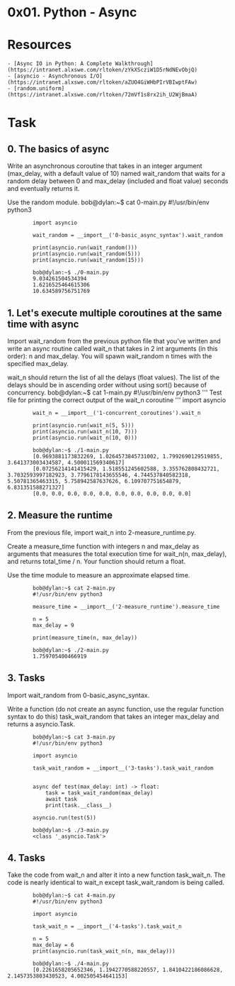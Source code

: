 <!-- @format -->

# 0x01. Python - Async

# Resources

    - [Async IO in Python: A Complete Walkthrough](https://intranet.alxswe.com/rltoken/zYkXScziW1D5rNdNEvObjQ)
    - [asyncio - Asynchronous I/O](https://intranet.alxswe.com/rltoken/aZUO4GiWHbPIrVBIwptFAw)
    - [random.uniform](https://intranet.alxswe.com/rltoken/72mVf1s8rx2ih_U2WjBmaA)

# Task

## 0. The basics of async

Write an asynchronous coroutine that takes in an integer argument (max_delay, with a default value of 10) named wait_random that waits for a random delay between 0 and max_delay (included and float value) seconds and eventually returns it.

Use the random module.
bob@dylan:~$ cat 0-main.py
#!/usr/bin/env python3

            import asyncio

            wait_random = __import__('0-basic_async_syntax').wait_random

            print(asyncio.run(wait_random()))
            print(asyncio.run(wait_random(5)))
            print(asyncio.run(wait_random(15)))

            bob@dylan:~$ ./0-main.py
            9.034261504534394
            1.6216525464615306
            10.634589756751769

## 1. Let's execute multiple coroutines at the same time with async

Import wait_random from the previous python file that you’ve written and write an async routine called wait_n that takes in 2 int arguments (in this order): n and max_delay. You will spawn wait_random n times with the specified max_delay.

wait_n should return the list of all the delays (float values). The list of the delays should be in ascending order without using sort() because of concurrency.
bob@dylan:~$ cat 1-main.py
#!/usr/bin/env python3
'''
Test file for printing the correct output of the wait_n coroutine
'''
import asyncio

            wait_n = __import__('1-concurrent_coroutines').wait_n

            print(asyncio.run(wait_n(5, 5)))
            print(asyncio.run(wait_n(10, 7)))
            print(asyncio.run(wait_n(10, 0)))

            bob@dylan:~$ ./1-main.py
            [0.9693881173832269, 1.0264573845731002, 1.7992690129519855, 3.641373003434587, 4.500011569340617]
            [0.07256214141415429, 1.518551245602588, 3.355762808432721, 3.7032593997182923, 3.7796178143655546, 4.744537840582318, 5.50781365463315, 5.758942587637626, 6.109707751654879, 6.831351588271327]
            [0.0, 0.0, 0.0, 0.0, 0.0, 0.0, 0.0, 0.0, 0.0, 0.0]

## 2. Measure the runtime

From the previous file, import wait_n into 2-measure_runtime.py.

Create a measure_time function with integers n and max_delay as arguments that measures the total execution time for wait_n(n, max_delay), and returns total_time / n. Your function should return a float.

Use the time module to measure an approximate elapsed time.

            bob@dylan:~$ cat 2-main.py
            #!/usr/bin/env python3

            measure_time = __import__('2-measure_runtime').measure_time

            n = 5
            max_delay = 9

            print(measure_time(n, max_delay))

            bob@dylan:~$ ./2-main.py
            1.759705400466919

## 3. Tasks

Import wait_random from 0-basic_async_syntax.

Write a function (do not create an async function, use the regular function syntax to do this) task_wait_random that takes an integer max_delay and returns a asyncio.Task.

            bob@dylan:~$ cat 3-main.py
            #!/usr/bin/env python3

            import asyncio

            task_wait_random = __import__('3-tasks').task_wait_random


            async def test(max_delay: int) -> float:
                task = task_wait_random(max_delay)
                await task
                print(task.__class__)

            asyncio.run(test(5))

            bob@dylan:~$ ./3-main.py
            <class '_asyncio.Task'>

## 4. Tasks

Take the code from wait_n and alter it into a new function task_wait_n. The code is nearly identical to wait_n except task_wait_random is being called.

            bob@dylan:~$ cat 4-main.py
            #!/usr/bin/env python3

            import asyncio

            task_wait_n = __import__('4-tasks').task_wait_n

            n = 5
            max_delay = 6
            print(asyncio.run(task_wait_n(n, max_delay)))

            bob@dylan:~$ ./4-main.py
            [0.2261658205652346, 1.1942770588220557, 1.8410422186086628, 2.1457353803430523, 4.002505454641153]
